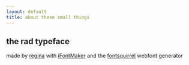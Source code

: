 ```yaml
---
layout: default
title: about these small things
---
```


## the rad typeface
made by [regina][r] with [iFontMaker][ifm] and the [fontsquirrel][fontsquirrel] webfont generator


[r]: http://notweird.biz
[ifm]: http://2ttf.com/
[fontsquirrel]: http://www.fontsquirrel.com/tools/webfont-generator
